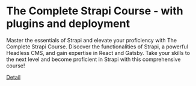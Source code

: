 # The Complete Strapi Course - with plugins and deployment

Master the essentials of Strapi and elevate your proficiency with The Complete Strapi Course. Discover the functionalities of Strapi, a powerful Headless CMS, and gain expertise in React and Gatsby. Take your skills to the next level and become proficient in Strapi with this comprehensive course! 

[Detail](https://eduitfree.com/courses/the-complete-strapi-course-with-plugins-and-deployment)